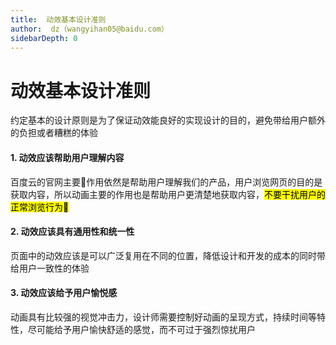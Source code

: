 ```yaml
---
title:  动效基本设计准则
author:  dz（wangyihan05@baidu.com）
sidebarDepth: 0
---
```


# 动效基本设计准则

约定基本的设计原则是为了保证动效能良好的实现设计的目的，避免带给用户额外的负担或者糟糕的体验

#### 1. 动效应该帮助用户理解内容

百度云的官网主要作用依然是帮助用户理解我们的产品，用户浏览网页的目的是获取内容，所以动画主要的作用也是帮助用户更清楚地获取内容，<mark>不要干扰用户的正常浏览行为</mark>

#### 2. 动效应该具有通用性和统一性

页面中的动效应该是可以广泛复用在不同的位置，降低设计和开发的成本的同时带给用户一致性的体验

#### 3. 动效应该给予用户愉悦感

动画具有比较强的视觉冲击力，设计师需要控制好动画的呈现方式，持续时间等特性，尽可能给予用户愉快舒适的感觉，而不可过于强烈惊扰用户

